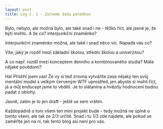 ```yaml
---
layout: post
title: Log č. 1 - Začneme dada pohádkou
---
```


Bylo, nebylo, ale možná bylo, ale také snad i ne - těžko říct, ale jasné je, že býti mohlo. A že co? interpunkční znaménko?

Interpunkční znaménko možná, ale také i snad něco víc. 
Napadá vás co? 

Víte, jaký je rozdíl mezi základní školou, střední školou a univerzitou?

A co např. rozdíl mezi konceptem denního a kombinovaného studia? Máte nějaké povědomí?

Ha! Přistihl jsem vás! Že vy si teď zrovna vytváříte zase nějaký ten svůj mentální model s velkým červeným WTF uprostřed, jen abyste si mohli říct, já a můj endocept jsme to věděli. Je to slátanina a hvězdy hodnocení budou padat z oblohy. 

Jasně, zatím je to jen draft - ještě se sem vrátím.

Každopádně o tom všem ten mini projekt bude - tedy možná ne úplně o tomto všem, ale tak ze 2/3 určitě. Snad i tu 1/3 zde najdete, ale pokud se zaměříte jen na ni, tak tento blog asi není pro vás.


